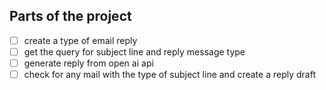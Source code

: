 ## Parts of the project

- [ ] create a type of email reply
- [ ] get the query for subject line and reply message type
- [ ] generate reply from open ai api
- [ ] check for any mail with the type of subject line and create a reply draft
